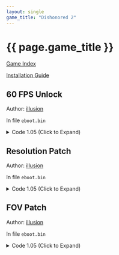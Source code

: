 ```yaml
---
layout: single
game_title: "Dishonored 2"
---
```


# {{ page.game_title }}

[Game Index](/patch/#ps4)

[Installation Guide](/install-instructions/)

## 60 FPS Unlock

Author: [illusion](https://twitter.com/illusion0002)

In file `eboot.bin`

<details>
<summary>Code 1.05 (Click to Expand)</summary>

{% highlight none %}
BE 01 00 00 00 E8 42 CC 9C 01

BE 00 00 00 00 E8 42 CC 9C 01
{% endhighlight %}

</details>

## Resolution Patch

Author: [illusion](https://twitter.com/illusion0002)

In file `eboot.bin`

<details>
<summary>Code 1.05 (Click to Expand)</summary>

{% highlight none %}
# Call

C5 FA 10 1D 67 C4 65 03

E8 7F 09 64 FF EB 09 03

# Res adjustment code
# 67% of 1920x1080

55 48 89 E5 41 57 41 56 53 48 81 EC 28 02 00 00 4C 8B 3D C1 14 D5 02 48 8D 9D C0 FD FF FF 4C 8D B5 E0

C3 C7 05 11 BB 01 04 1F 85 2B 3F C5 FA 10 1D 09 BB 01 04 C5 FA 10 15 01 BB 01 04 C3 FF FF 4C 8D B5 E0

# Some notes
# I hardcoded horizontal scale to vertical
# to remove 
# C5 FA 10 15 01 BB 01 04
# C1 14 D5 02 48 8D 9D C3
# Neo will need adjustments.
# Line to change
# C7 05 11 BB 01 04 1F 85 2B 3F
# highlight 1F 85 2B 3F to get float value.
# 0.67f
{% endhighlight %}

</details>

## FOV Patch

Author: [illusion](https://twitter.com/illusion0002)

In file `eboot.bin`

<details>
<summary>Code 1.05 (Click to Expand)</summary>

{% highlight none %}
# call

C5 FA 10 05 7E 6C C5 03

67 67 E8 0C 7D 51 FF 90

# main code

55 48 89 E5 41 57 41 56 53 48 81 EC 28 02 00 00 4C 8B 3D 61 15 D5 02

C3 C7 05 69 EF 73 04 00 00 F0 42 C5 FA 10 05 61 EF 73 04 C3 15 D5 02

# hardcoded to 120f
# line to change
# C7 05 69 EF 73 04 00 00 F0 42
# highlight 00 00 F0 42 to get float value.
{% endhighlight %}

</details>
